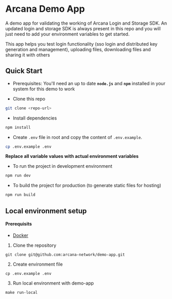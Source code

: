 # Arcana Demo App

A demo app for validating the working of Arcana Login and Storage SDK. An updated login and storage SDK is always present in this repo and you will just need to add your environment variables to get started.

This app helps you test login functionality (sso login and distributed key generation and management), uploading files, downloading files and sharing it with others

## Quick Start

- Prerequisites: You'll need an up to date **`node.js`** and **`npm`** installed in your system for this demo to work

- Clone this repo

```bash
git clone <repo-url>
```

- Install dependencies

```bash
npm install
```

- Create `.env` file in root and copy the content of `.env.example`.

```bash
cp .env.example .env
```

**Replace all variable values with actual environment variables**

- To run the project in development environment

```bash
npm run dev
```

- To build the project for production (to generate static files for hosting)

```bash
npm run build
```
## Local environment setup

#### Prerequisits

- [Docker](https://docs.docker.com/engine/install/)

1. Clone the repository

```
git clone git@github.com:arcana-network/demo-app.git
```

2. Create environment file

```
cp .env.example .env
```

3. Run local environment with demo-app

```
make run-local
```
